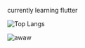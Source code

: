currently learning flutter

![Top Langs](https://github-readme-stats.vercel.app/api/top-langs/?username=yuukimiyashita&theme=tokyonight)

![awaw](https://user-images.githubusercontent.com/104380625/185691722-1bfb84ec-64f9-4e05-8d55-c6d0a2aaa2b0.gif)
